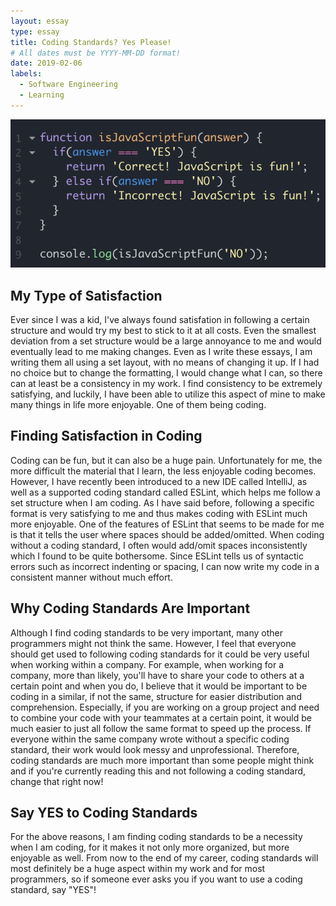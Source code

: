 ```yaml
---
layout: essay
type: essay
title: Coding Standards? Yes Please!
# All dates must be YYYY-MM-DD format!
date: 2019-02-06
labels:
  - Software Engineering
  - Learning
---
```


<img class="ui huge middle image" src="../images/jsisfun.jpg">

## My Type of Satisfaction
Ever since I was a kid, I've always found satisfation in following a certain structure and would try my best to stick to it at all costs. Even the smallest deviation from a set structure would be a large annoyance to me and would eventually lead to me making changes. Even as I write these essays, I am writing them all using a set layout, with no means of changing it up. If I had no choice but to change the formatting, I would change what I can, so there can at least be a consistency in my work. I find consistency to be extremely satisfying, and luckily, I have been able to utilize this aspect of mine to make many things in life more enjoyable. One of them being coding.

## Finding Satisfaction in Coding
Coding can be fun, but it can also be a huge pain. Unfortunately for me, the more difficult the material that I learn, the less enjoyable coding becomes. However, I have recently been introduced to a new IDE called IntelliJ, as well as a supported coding standard called ESLint, which helps me follow a set structure when I am coding. As I have said before, following a specific format is very satisfying to me and thus makes coding with ESLint much more enjoyable. One of the features of ESLint that seems to be made for me is that it tells the user where spaces should be added/omitted. When coding without a coding standard, I often would add/omit spaces inconsistently which I found to be quite bothersome. Since ESLint tells us of syntactic errors such as incorrect indenting or spacing, I can now write my code in a consistent manner without much effort. 

## Why Coding Standards Are Important
Although I find coding standards to be very important, many other programmers might not think the same. However, I feel that everyone should get used to following coding standards for it could be very useful when working within a company. For example, when working for a company, more than likely, you'll have to share your code to others at a certain point and when you do, I believe that it would be important to be coding in a similar, if not the same, structure for easier distribution and comprehension. Especially, if you are working on a group project and need to combine your code with your teammates at a certain point, it would be much easier to just all follow the same format to speed up the process. If everyone within the same company wrote without a specific coding standard, their work would look messy and unprofessional. Therefore, coding standards are much more important than some people might think and if you're currently reading this and not following a coding standard, change that right now!

## Say YES to Coding Standards
For the above reasons, I am finding coding standards to be a necessity when I am coding, for it makes it not only more organized, but more enjoyable as well. From now to the end of my career, coding standards will most definitely be a huge aspect within my work and for most programmers, so if someone ever asks you if you want to use a coding standard, say "YES"!

